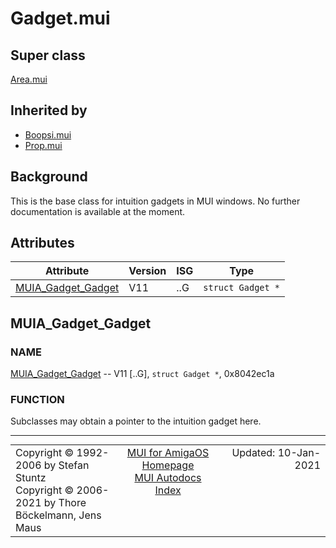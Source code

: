 # Gadget.mui
## Super class
[Area.mui](MUI_Area.md)
## Inherited by
* [Boopsi.mui](MUI_Boopsi.md)
* [Prop.mui](MUI_Prop.md)
## Background
This is the base class for intuition gadgets in MUI windows.
No further documentation is available at the moment.
## Attributes
Attribute|Version|ISG|Type
---------|-------|---|----
[MUIA_Gadget_Gadget](MUI_Gadget.md/#MUIA_Gadget_Gadget)|V11|..G|`struct Gadget *`

## MUIA_Gadget_Gadget
### NAME
[MUIA_Gadget_Gadget](MUI_Gadget.md/#MUIA_Gadget_Gadget) -- V11 [..G], `struct Gadget *`, 0x8042ec1a

### FUNCTION
Subclasses may obtain a pointer to the intuition gadget here.

----
<table class='compact' style='border: none; border-spacing: 0px; margin: 0px' width='100%'>
<tr>
<td style='text-align: left; vertical-align: top' width='33%'>Copyright &copy 1992-2006 by Stefan Stuntz<br>Copyright &copy 2006-2021 by Thore B&ouml;ckelmann, Jens Maus</TD>
<td style='text-align: center; vertical-align: top' width='33%'>
<a href=http://github.com/amiga-mui/muidev>MUI for AmigaOS Homepage</a><br>
<a href=http://github.com/amiga-mui/muidev/autodocs/autodocs.md>MUI Autodocs Index</a>
</td>
<td style='text-align: right; vertical-align: top' width='33%'>Updated: 10-Jan-2021</td>
</tr>
</table>
